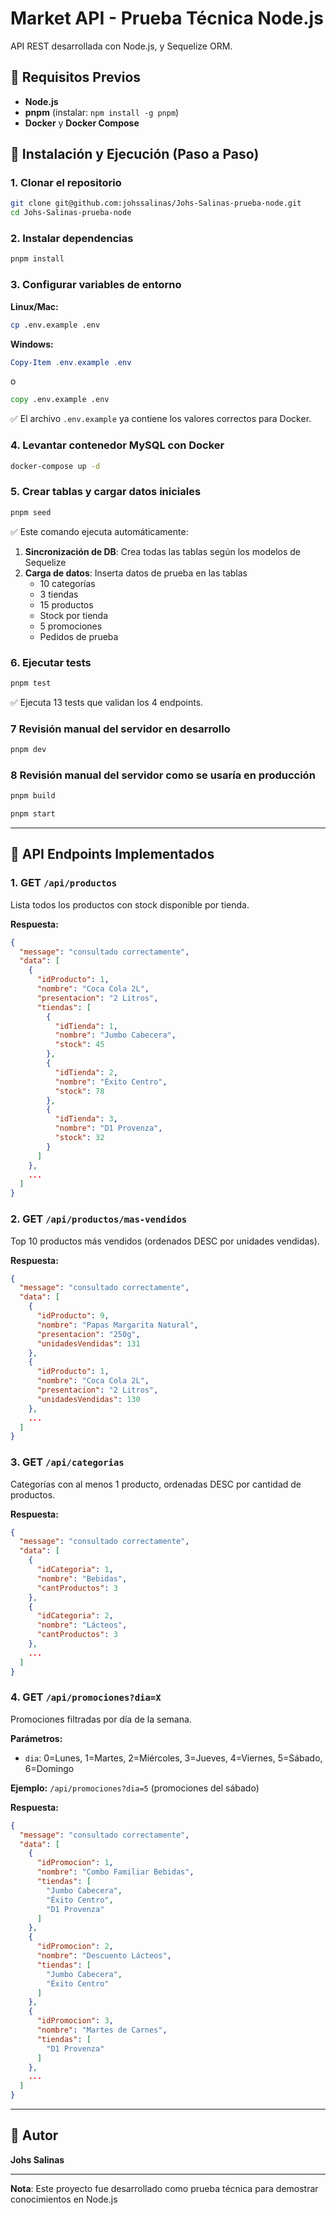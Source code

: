# Market API - Prueba Técnica Node.js

API REST desarrollada con Node.js, y Sequelize ORM.

## 🔧 Requisitos Previos

- **Node.js**
- **pnpm** (instalar: `npm install -g pnpm`)
- **Docker** y **Docker Compose**

## 🚀 Instalación y Ejecución (Paso a Paso)

### **1.** Clonar el repositorio
```bash
git clone git@github.com:johssalinas/Johs-Salinas-prueba-node.git
cd Johs-Salinas-prueba-node
```

### **2.** Instalar dependencias
```bash
pnpm install
```

### **3.** Configurar variables de entorno

**Linux/Mac:**
```bash
cp .env.example .env
```

**Windows:**
```powershell
Copy-Item .env.example .env
```

o

```cmd
copy .env.example .env
```

✅ El archivo `.env.example` ya contiene los valores correctos para Docker.

### **4.** Levantar contenedor MySQL con Docker
```bash
docker-compose up -d
```

### **5.** Crear tablas y cargar datos iniciales
```bash
pnpm seed
```
✅ Este comando ejecuta automáticamente:
1. **Sincronización de DB**: Crea todas las tablas según los modelos de Sequelize
2. **Carga de datos**: Inserta datos de prueba en las tablas
   - 10 categorías
   - 3 tiendas
   - 15 productos
   - Stock por tienda
   - 5 promociones
   - Pedidos de prueba

### **6.** Ejecutar tests
```bash
pnpm test
```
✅ Ejecuta 13 tests que validan los 4 endpoints.

### **7** Revisión manual del servidor en desarrollo
```bash
pnpm dev
```

### **8** Revisión manual del servidor como se usaría en producción
```bash
pnpm build
```

```bash
pnpm start
```

---

## 🧩 API Endpoints Implementados

### **1.** GET `/api/productos`
Lista todos los productos con stock disponible por tienda.

**Respuesta:**
```json
{
  "message": "consultado correctamente",
  "data": [
    {
      "idProducto": 1,
      "nombre": "Coca Cola 2L",
      "presentacion": "2 Litros",
      "tiendas": [
        {
          "idTienda": 1,
          "nombre": "Jumbo Cabecera",
          "stock": 45
        },
        {
          "idTienda": 2,
          "nombre": "Éxito Centro",
          "stock": 78
        },
        {
          "idTienda": 3,
          "nombre": "D1 Provenza",
          "stock": 32
        }
      ]
    },
    ...
  ]
}
```

### **2.** GET `/api/productos/mas-vendidos`
Top 10 productos más vendidos (ordenados DESC por unidades vendidas).

**Respuesta:**
```json
{
  "message": "consultado correctamente",
  "data": [
    {
      "idProducto": 9,
      "nombre": "Papas Margarita Natural",
      "presentacion": "250g",
      "unidadesVendidas": 131
    },
    {
      "idProducto": 1,
      "nombre": "Coca Cola 2L",
      "presentacion": "2 Litros",
      "unidadesVendidas": 130
    },
    ...
  ]
}
```

### **3.** GET `/api/categorias`
Categorías con al menos 1 producto, ordenadas DESC por cantidad de productos.

**Respuesta:**
```json
{
  "message": "consultado correctamente",
  "data": [
    {
      "idCategoria": 1,
      "nombre": "Bebidas",
      "cantProductos": 3
    },
    {
      "idCategoria": 2,
      "nombre": "Lácteos",
      "cantProductos": 3
    },
    ...
  ]
}
```

### **4.** GET `/api/promociones?dia=X`
Promociones filtradas por día de la semana.

**Parámetros:**
- `dia`: 0=Lunes, 1=Martes, 2=Miércoles, 3=Jueves, 4=Viernes, 5=Sábado, 6=Domingo

**Ejemplo:** `/api/promociones?dia=5` (promociones del sábado)

**Respuesta:**
```json
{
  "message": "consultado correctamente",
  "data": [
    {
      "idPromocion": 1,
      "nombre": "Combo Familiar Bebidas",
      "tiendas": [
        "Jumbo Cabecera",
        "Éxito Centro",
        "D1 Provenza"
      ]
    },
    {
      "idPromocion": 2,
      "nombre": "Descuento Lácteos",
      "tiendas": [
        "Jumbo Cabecera",
        "Éxito Centro"
      ]
    },
    {
      "idPromocion": 3,
      "nombre": "Martes de Carnes",
      "tiendas": [
        "D1 Provenza"
      ]
    },
    ...
  ]
}
```

---

## 👤 Autor

**Johs Salinas**

---

**Nota**: Este proyecto fue desarrollado como prueba técnica para demostrar conocimientos en Node.js
